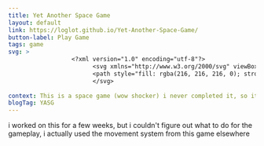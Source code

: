 ```yaml
---
title: Yet Another Space Game
layout: default
link: https://loglot.github.io/Yet-Another-Space-Game/
button-label: Play Game
tags: game
svg: >
                  <?xml version="1.0" encoding="utf-8"?>
                        <svg xmlns="http://www.w3.org/2000/svg" viewBox="89.994 79.714 289.805 336.06" width="292.805px" height="370.06px">
                        <path style="fill: rgba(216, 216, 216, 0); stroke-width: 20px; stroke: rgb(0, 0, 0);" d="M 236.933 80.716 L 237.009 80.896 L 237.089 80.714 L 237.087 81.077 L 380.799 416.772 L 235.708 367.774 L 90.994 416.774 L 236.931 81.077 L 236.933 80.716 Z"/>
                        </svg>
        
context: This is a space game (wow shocker) i never completed it, so it's just a tech demo
blogTag: YASG
---
```

i worked on this for a few weeks, but i couldn't figure out what to do for the gameplay, i actually used the movement system from this game elsewhere